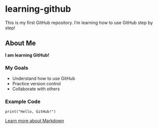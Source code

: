 # learning-github
This is my first GitHub repository. I’m learning how to use GitHub step by step!
## About Me

**I am learning GitHub!**

### My Goals
- Understand how to use GitHub
- Practice version control
- Collaborate with others

### Example Code
```
print("Hello, GitHub!")
```

[Learn more about Markdown](https://guides.github.com/features/mastering-markdown/)
